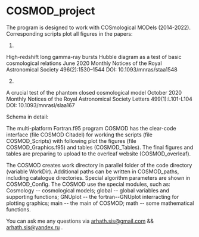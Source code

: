 # COSMOD_project
The program is designed to work with COSmological MODels (2014-2022). Corresponding scripts plot all figures in the papers:

1)
High-redshift long gamma-ray bursts Hubble diagram as a test of basic cosmological relations
June 2020 Monthly Notices of the Royal Astronomical Society 496(2):1530–1544
DOI: 10.1093/mnras/staa1548

2)
A crucial test of the phantom closed cosmological model
October 2020 Monthly Notices of the Royal Astronomical Society Letters 499(1):L101-L104
DOI: 10.1093/mnrasl/slaa167

Schema in detail:

The multi-platform Fortran.f95 program COSMOD has the clear-code interface (file COSMOD Citadel) 
for working the scripts (file COSMOD_Scripts) 
with following plot the figures (file COSMOD_Graphics.f95) and tables (COSMOD_Tables).
The final figures and tables are preparing to upload to the overleaf website (COSMOD_overleaf).

The COSMOD creates work directory in parallel folder of the code directory (variable WorkDir). 
Additional paths can be written in COSMOD_paths, including catalogue directories.
Special algorithm parameters are shown in COSMOD_Config.
The COSMOD use the special modules, such as:
Cosmology -- cosmological models;
global -- global variables and supporting functions;
GNUplot -- the fortran--GNUplot interracting for plotting graphics;
main -- the main of COSMOD;
math -- some mathematical functions.

You can ask me any questions via arhath.sis@gmail.com && arhath.sis@yandex.ru .

